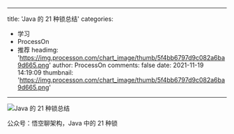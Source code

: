 
---
title: 'Java 的 21 种锁总结'
categories: 
 - 学习
 - ProcessOn
 - 推荐
headimg: 'https://img.processon.com/chart_image/thumb/5f4bb6797d9c082a6ba9d665.png'
author: ProcessOn
comments: false
date: 2021-11-19 14:19:09
thumbnail: 'https://img.processon.com/chart_image/thumb/5f4bb6797d9c082a6ba9d665.png'
---

<div>   
<img class="thumb" alt="Java 的 21 种锁总结" src="https://img.processon.com/chart_image/thumb/5f4bb6797d9c082a6ba9d665.png" referrerpolicy="no-referrer">
<p>公众号：悟空聊架构，Java 中的 21 种锁</p>  
</div>
            
